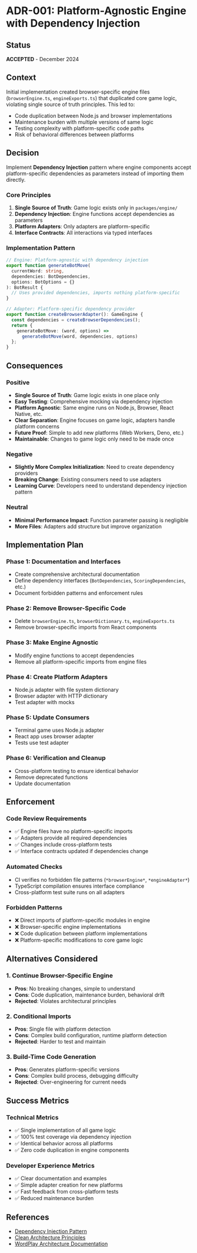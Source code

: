 # ADR-001: Platform-Agnostic Engine with Dependency Injection

## Status
**ACCEPTED** - December 2024

## Context
Initial implementation created browser-specific engine files (`browserEngine.ts`, `engineExports.ts`) that duplicated core game logic, violating single source of truth principles. This led to:

- Code duplication between Node.js and browser implementations
- Maintenance burden with multiple versions of same logic
- Testing complexity with platform-specific code paths
- Risk of behavioral differences between platforms

## Decision
Implement **Dependency Injection** pattern where engine components accept platform-specific dependencies as parameters instead of importing them directly.

### **Core Principles**
1. **Single Source of Truth**: Game logic exists only in `packages/engine/`
2. **Dependency Injection**: Engine functions accept dependencies as parameters
3. **Platform Adapters**: Only adapters are platform-specific
4. **Interface Contracts**: All interactions via typed interfaces

### **Implementation Pattern**
```typescript
// Engine: Platform-agnostic with dependency injection
export function generateBotMove(
  currentWord: string,
  dependencies: BotDependencies,
  options: BotOptions = {}
): BotResult {
  // Uses provided dependencies, imports nothing platform-specific
}

// Adapter: Platform-specific dependency provider
export function createBrowserAdapter(): GameEngine {
  const dependencies = createBrowserDependencies();
  return {
    generateBotMove: (word, options) => 
      generateBotMove(word, dependencies, options)
  };
}
```

## Consequences

### **Positive**
- **Single Source of Truth**: Game logic exists in one place only
- **Easy Testing**: Comprehensive mocking via dependency injection
- **Platform Agnostic**: Same engine runs on Node.js, Browser, React Native, etc.
- **Clear Separation**: Engine focuses on game logic, adapters handle platform concerns
- **Future Proof**: Simple to add new platforms (Web Workers, Deno, etc.)
- **Maintainable**: Changes to game logic only need to be made once

### **Negative**  
- **Slightly More Complex Initialization**: Need to create dependency providers
- **Breaking Change**: Existing consumers need to use adapters
- **Learning Curve**: Developers need to understand dependency injection pattern

### **Neutral**
- **Minimal Performance Impact**: Function parameter passing is negligible
- **More Files**: Adapters add structure but improve organization

## Implementation Plan

### **Phase 1**: Documentation and Interfaces
- Create comprehensive architectural documentation
- Define dependency interfaces (`BotDependencies`, `ScoringDependencies`, etc.)
- Document forbidden patterns and enforcement rules

### **Phase 2**: Remove Browser-Specific Code
- Delete `browserEngine.ts`, `browserDictionary.ts`, `engineExports.ts`
- Remove browser-specific imports from React components

### **Phase 3**: Make Engine Agnostic
- Modify engine functions to accept dependencies
- Remove all platform-specific imports from engine files

### **Phase 4**: Create Platform Adapters
- Node.js adapter with file system dictionary
- Browser adapter with HTTP dictionary  
- Test adapter with mocks

### **Phase 5**: Update Consumers
- Terminal game uses Node.js adapter
- React app uses browser adapter
- Tests use test adapter

### **Phase 6**: Verification and Cleanup
- Cross-platform testing to ensure identical behavior
- Remove deprecated functions
- Update documentation

## Enforcement

### **Code Review Requirements**
- ✅ Engine files have no platform-specific imports
- ✅ Adapters provide all required dependencies
- ✅ Changes include cross-platform tests
- ✅ Interface contracts updated if dependencies change

### **Automated Checks**
- CI verifies no forbidden file patterns (`*browserEngine*`, `*engineAdapter*`)
- TypeScript compilation ensures interface compliance
- Cross-platform test suite runs on all adapters

### **Forbidden Patterns**
- ❌ Direct imports of platform-specific modules in engine
- ❌ Browser-specific engine implementations
- ❌ Code duplication between platform implementations
- ❌ Platform-specific modifications to core game logic

## Alternatives Considered

### **1. Continue Browser-Specific Engine**
- **Pros**: No breaking changes, simple to understand
- **Cons**: Code duplication, maintenance burden, behavioral drift
- **Rejected**: Violates architectural principles

### **2. Conditional Imports**
- **Pros**: Single file with platform detection
- **Cons**: Complex build configuration, runtime platform detection
- **Rejected**: Harder to test and maintain

### **3. Build-Time Code Generation**
- **Pros**: Generates platform-specific versions
- **Cons**: Complex build process, debugging difficulty
- **Rejected**: Over-engineering for current needs

## Success Metrics

### **Technical Metrics**
- ✅ Single implementation of all game logic
- ✅ 100% test coverage via dependency injection
- ✅ Identical behavior across all platforms
- ✅ Zero code duplication in engine components

### **Developer Experience Metrics**
- ✅ Clear documentation and examples
- ✅ Simple adapter creation for new platforms
- ✅ Fast feedback from cross-platform tests
- ✅ Reduced maintenance burden

## References

- [Dependency Injection Pattern](https://en.wikipedia.org/wiki/Dependency_injection)
- [Clean Architecture Principles](https://blog.cleancoder.com/uncle-bob/2012/08/13/the-clean-architecture.html)
- [WordPlay Architecture Documentation](./ARCHITECTURE.md) 